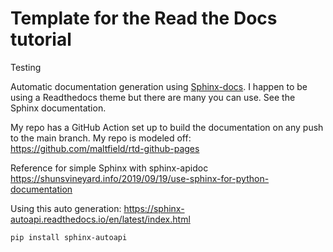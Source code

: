 Template for the Read the Docs tutorial
=======================================

Testing

Automatic documentation generation using [Sphinx-docs](https://www.sphinx-doc.org/en/master/). I happen to be using a Readthedocs theme but there are many you can use. See the Sphinx documentation.

My repo has a GitHub Action set up to build the documentation on any push to the main branch. My repo is modeled off: https://github.com/maltfield/rtd-github-pages

Reference for simple Sphinx with sphinx-apidoc https://shunsvineyard.info/2019/09/19/use-sphinx-for-python-documentation

Using this auto generation: https://sphinx-autoapi.readthedocs.io/en/latest/index.html
```
pip install sphinx-autoapi
```
